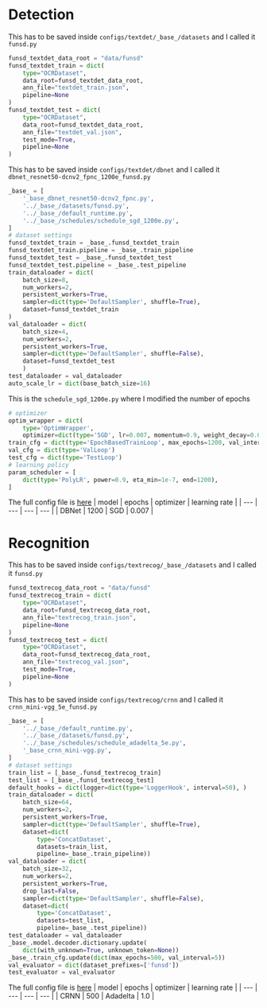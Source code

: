 # Detection
This has to be saved inside `configs/textdet/_base_/datasets` and I called it `funsd.py`
```python
funsd_textdet_data_root = "data/funsd"
funsd_textdet_train = dict(
    type="OCRDataset",
    data_root=funsd_textdet_data_root,
    ann_file="textdet_train.json",
    pipeline=None
)
funsd_textdet_test = dict(
    type="OCRDataset",
    data_root=funsd_textdet_data_root,
    ann_file="textdet_val.json",
    test_mode=True,
    pipeline=None
)
```
This has to be saved inside `configs/textdet/dbnet` and I called it `dbnet_resnet50-dcnv2_fpnc_1200e_funsd.py`
```python
_base_ = [
    '_base_dbnet_resnet50-dcnv2_fpnc.py',
    '../_base_/datasets/funsd.py',
    '../_base_/default_runtime.py',
    '../_base_/schedules/schedule_sgd_1200e.py',
]
# dataset settings
funsd_textdet_train = _base_.funsd_textdet_train
funsd_textdet_train.pipeline = _base_.train_pipeline
funsd_textdet_test = _base_.funsd_textdet_test
funsd_textdet_test.pipeline = _base_.test_pipeline
train_dataloader = dict(
    batch_size=8,
    num_workers=2,
    persistent_workers=True,
    sampler=dict(type='DefaultSampler', shuffle=True),
    dataset=funsd_textdet_train
)
val_dataloader = dict(
    batch_size=4,
    num_workers=2,
    persistent_workers=True,
    sampler=dict(type='DefaultSampler', shuffle=False),
    dataset=funsd_textdet_test
    )
test_dataloader = val_dataloader
auto_scale_lr = dict(base_batch_size=16)
```
This is the `schedule_sgd_1200e.py` where I modified the number of epochs
```python
# optimizer
optim_wrapper = dict(
    type='OptimWrapper',
    optimizer=dict(type='SGD', lr=0.007, momentum=0.9, weight_decay=0.0001))
train_cfg = dict(type='EpochBasedTrainLoop', max_epochs=1200, val_interval=20)
val_cfg = dict(type='ValLoop')
test_cfg = dict(type='TestLoop')
# learning policy
param_scheduler = [
    dict(type='PolyLR', power=0.9, eta_min=1e-7, end=1200),
]
```
The full config file is [here](/docs/funsd_training/config/dbnet_resnet50-dcnv2_fpnc_1200e_funsd.py)
| model | epochs | optimizer | learning rate |
| --- | --- | --- | --- |
| DBNet | 1200 | SGD | 0.007 |
# Recognition
This has to be saved inside `configs/textrecog/_base_/datasets` and I called it `funsd.py`
```python
funsd_textrecog_data_root = "data/funsd"
funsd_textrecog_train = dict(
    type="OCRDataset",
    data_root=funsd_textrecog_data_root,
    ann_file="textrecog_train.json",
    pipeline=None
)
funsd_textrecog_test = dict(
    type="OCRDataset",
    data_root=funsd_textrecog_data_root,
    ann_file="textrecog_val.json",
    test_mode=True,
    pipeline=None
)
```
This has to be saved inside `configs/textrecog/crnn` and I called it `crnn_mini-vgg_5e_funsd.py`
```python
_base_ = [
    '../_base_/default_runtime.py',
    '../_base_/datasets/funsd.py',
    '../_base_/schedules/schedule_adadelta_5e.py',
    '_base_crnn_mini-vgg.py',
]
# dataset settings
train_list = [_base_.funsd_textrecog_train]
test_list = [_base_.funsd_textrecog_test]
default_hooks = dict(logger=dict(type='LoggerHook', interval=50), )
train_dataloader = dict(
    batch_size=64,
    num_workers=2,
    persistent_workers=True,
    sampler=dict(type='DefaultSampler', shuffle=True),
    dataset=dict(
        type='ConcatDataset',
        datasets=train_list,
        pipeline=_base_.train_pipeline))
val_dataloader = dict(
    batch_size=32,
    num_workers=2,
    persistent_workers=True,
    drop_last=False,
    sampler=dict(type='DefaultSampler', shuffle=False),
    dataset=dict(
        type='ConcatDataset',
        datasets=test_list,
        pipeline=_base_.test_pipeline))
test_dataloader = val_dataloader
_base_.model.decoder.dictionary.update(
    dict(with_unknown=True, unknown_token=None))
_base_.train_cfg.update(dict(max_epochs=500, val_interval=5))
val_evaluator = dict(dataset_prefixes=['funsd'])
test_evaluator = val_evaluator
```
The full config file is [here](/docs/funsd_training/config/crnn_mini-vgg_5e_funsd.py)
| model | epochs | optimizer | learning rate |
| --- | --- | --- | --- |
| CRNN | 500 | Adadelta | 1.0 |